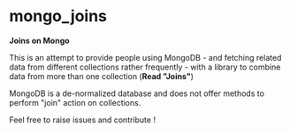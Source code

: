 # mongo_joins
<b>Joins on Mongo</b>

This is an attempt to provide people using MongoDB - and fetching related data from different collections rather frequently - with a library to combine data from more than one collection (<b>Read "Joins"</b>)

MongoDB is a  de-normalized database and does not offer methods to perform "join" action on collections.

Feel free to raise issues and contribute !
